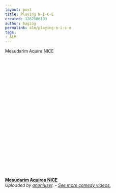 ```yaml
---
layout: post
title: Playing N-I-C-E
created: 1262606193
author: hagzag
permalink: alm/playing-n-i-c-e
tags:
- ALM
---
```

<p>Mesudarim Aquire NICE</p>
<!--break-->
<div><object width="480" height="389">
<param name="movie" value="http://www.dailymotion.com/swf/xbp1lo&amp;related=0" />
<param name="allowFullScreen" value="true" />
<param name="allowScriptAccess" value="always" /><embed src="http://www.dailymotion.com/swf/xbp1lo&amp;related=0" type="application/x-shockwave-flash" width="480" height="389" allowfullscreen="true" allowscriptaccess="always"></embed></object><br />
<b><a href="http://www.dailymotion.com/video/xbp1lo_mesudarim-aquires-nice_fun">Mesudarim Aquires NICE</a></b><br />
<i>Uploaded by <a href="http://www.dailymotion.com/anoniuser">anoniuser</a>. - <a href="http://www.dailymotion.com/en/channel/fun">See more comedy videos.</a></i></div>
